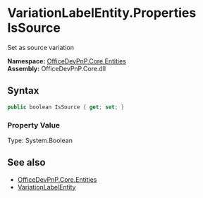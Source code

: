 # VariationLabelEntity.Properties IsSource
Set as source variation  

**Namespace:** [OfficeDevPnP.Core.Entities](OfficeDevPnP.Core.Entities.md)  
**Assembly:** OfficeDevPnP.Core.dll  
## Syntax
```C#
public boolean IsSource { get; set; }
```

### Property Value
Type: System.Boolean  

## See also
- [OfficeDevPnP.Core.Entities](OfficeDevPnP.Core.Entities.md)
- [VariationLabelEntity](OfficeDevPnP.Core.Entities.VariationLabelEntity.md) 
